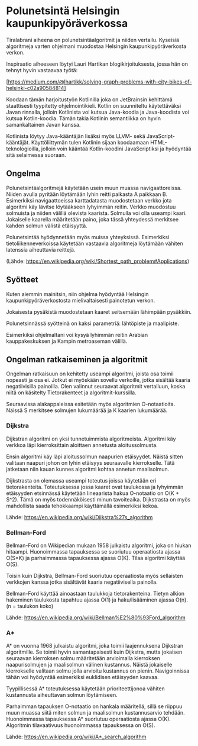 # Polunetsintä Helsingin kaupunkipyöräverkossa

Tiralabrani aiheena on polunetsintäalgoritmit ja niiden vertailu.
Kyseisiä algoritmeja varten ohjelmani muodostaa Helsingin
kaupunkipyöräverkosta verkon.

Inspiraatio aiheeseen löytyi Lauri Hartikan blogikirjoituksesta, jossa
hän on tehnyt hyvin vastaavaa työtä:

[https://medium.com/@lhartikk/solving-graph-problems-with-city-bikes-of-helsinki-c02a90584814]

Koodaan tämän harjoitustyön Kotlinilla joka on JetBrainsin kehittämä
staattisesti tyypitetty ohjelmointikieli. Kotlin on suunniteltu
käytettäväksi Javan rinnalla, jolloin Kotlinista voi kutsua Java-koodia
ja Java-koodista voi kutsua Kotlin-koodia. Tämän takia Kotlinin
semantiikka on hyvin samankaltainen Javan kanssa.

Kotlinista löytyy Java-kääntäjän lisäksi myös LLVM- sekä
JavaScript-kääntäjät. Käyttöliittymän tulen Kotlinin sijaan
koodaamaan HTML-teknologioilla, jolloin voin kääntää Kotlin-koodini
JavaScriptiksi ja hyödyntää sitä selaimessa suoraan.


## Ongelma

Polunetsintäalgoritmejä käytetään usein muun muassa navigaattoreissa.
Niiden avulla pyritään löytämään lyhin reitti paikasta A paikkaan B.
Esimerkiksi navigaattoeissa karttadatasta muodostetaan verkko jota
algoritmi käy lävitse löytääkseen lyhyimmän reitin. Verkko muodostuu
solmuista ja niiden välillä olevista kaarista. Solmulla voi olla
useampi kaari. Jokaiselle kaarella määritetään paino, joka tässä
yhteydessä merkitsee kahden solmun välistä etäisyyttä.

Polunetsintää hyödynnetään myös muissa yhteyksissä. Esimerkiksi
tietoliikenneverkoissa käytetään vastaavia algoritmeja löytämään
vähiten latenssia aiheuttavia reittejä.

(Lähde: https://en.wikipedia.org/wiki/Shortest_path_problem#Applications)

## Syötteet

Kuten aiemmin mainitsin, niin ohjelma hyödyntää Helsingin
kaupunkipyöräverkostosta mielivaltaisesti painotetun verkon.

Jokaisesta pysäkistä muodostetaan kaaret seitsemään lähimpään
pysäkkiin.

Polunetsinnässä syötteinä on kaksi parametriä: lähtöpiste ja
maalipiste.

Esimerkiksi ohjelmaltani voi kysyä lyhimmän reitin Arabian
kauppakeskuksen ja Kampin metroaseman välillä.

## Ongelman ratkaiseminen ja algoritmit

Ongelman ratkaisuun on kehitetty useampi algoritmi, joista osa toimii
nopeasti ja osa ei. Jotkut ei myöskään sovellu verkoille, jotka
sisältää kaaria negatiivisilla painoilla. Olen valinnut seuraavat
algoritmit vertailuun, koska niitä on käsitelty Tietorakenteet ja
algoritmit-kurssilla.

Seuraavissa alakappaleissa esitetään myös algoritmien O-notaatioita.
Näissä S merkitsee solmujen lukumäärää ja K kaarien lukumäärää.


### Dijkstra

Dijkstran algoritmi on yksi tunnetuimmista algoritmeista. Algoritmi
käy verkkoa läpi kierroksittain aloittaen annetusta aloitussolmusta.

Ensin algoritmi käy läpi aloitussolmun naapurien etäisyydet. Näistä
sitten valitaan naapuri johon on lyhin etäisyys seuraavalle
kierrokselle. Tätä jatketaan niin kauan kunnes algoritmi kohtaa
annetun maalisolmun.

Dijkstrasta on olemassa useampi toteutus joissa käytetään eri
tietorakenteita. Toteutuksessa jossa kaaret ovat taulukossa ja
lyhyimmän etäisyyden etsinnässä käytetään lineaarista hakua
O-notaatio on O(K + S^2). Tämä on myös todennäköisesti
minun tavoiteaika. Dijkstrasta on myös mahdollista saada tehokkaampi
käyttämällä esimerkiksi kekoa.

Lähde: https://en.wikipedia.org/wiki/Dijkstra%27s_algorithm

### Bellman-Ford

Bellman-Ford on Wikipedian mukaan 1958 julkaistu algoritmi, joka on
hiukan hitaampi. Huonoimmassa tapauksessa se suoriutuu operaatiosta
ajassa O(S*K) ja parhaimmassa tapauksessa ajassa O(K). Tilaa
algoritmi käyttää O(S).

Toisin kuin Dijkstra, Bellman-Ford suoriutuu operaatiosta myös
sellaisten verkkojen kanssa jotka sisältävät kaaria negatiivisella
painolla.

Bellman-Ford käyttää ainoastaan taulukkoja tietorakenteina.
Tietyn alkion hakeminen taulukosta tapahtuu ajassa O(1) ja
haku/lisääminen ajassa O(n). (n = taulukon koko)

Lähde: https://en.wikipedia.org/wiki/Bellman%E2%80%93Ford_algorithm

### A*

A* on vuonna 1968 julkaistu algoritmi, joka toimii laajennuksena
Dijkstran algoritmille. Se toimii hyvin samantapaisesti kuin Dijkstra,
mutta jokaisen seuraavan kierroksen solmu määritetään arvioimalla
kierroksen naapurisolmujen ja maalisolmun välinen kustannus. Näistä
jokaiselle kierrokselle valitaan solmu jolla arvioitu kustannus on
pienin. Navigoinnissa tähän voi hyödyntää esimerkiksi euklidisen
etäisyyden kaavaa.

Tyypillisessä A* toteutuksessa käytetään prioriteettijonoa vähiten
kustannusta aiheuttavan solmun löytämiseen.

Parhaimman tapauksen O-notaatio on hankala määritellä, sillä se
riippuu muun muassa siitä miten solmun ja maalisolmun kustannusarvio
tehdään. Huonoimmassa tapauksessa A* suoriutuu operaatiosta ajassa
O(K). Algoritmin tilavaativuus huonoimmassa tapauksessa on O(S).

Lähde: https://en.wikipedia.org/wiki/A*_search_algorithm

